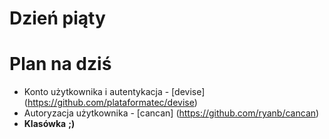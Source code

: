 <!SLIDE title-slide transition=fade>

# Dzień piąty #

<!SLIDE smaller bullets incremental transition=fade>

# Plan na dziś #
  
  * Konto użytkownika i autentykacja - [devise] (https://github.com/plataformatec/devise)
  * Autoryzacja użytkownika - [cancan] (https://github.com/ryanb/cancan)
  * __Klasówka__ __;)__
